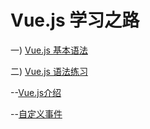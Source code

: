 # Vue.js 学习之路 

一) [Vue.js 基本语法](https://cn.vuejs.org/v2/guide/)

二) [Vue.js 语法练习](https://github.com/dinglittle/Vue.js/blob/master/vue%E5%9F%BA%E7%A1%80.html)

--[Vue.js介绍](https://github.com/dinglittle/Vue.js-start/blob/master/vue-demo/Vue.js%E4%BB%8B%E7%BB%8D.md)

--[自定义事件](https://github.com/dinglittle/Vue.js-start/blob/master/vue-demo/%E8%87%AA%E5%AE%9A%E4%B9%89%E4%BA%8B%E4%BB%B6.html)
          
